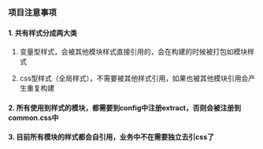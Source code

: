 ### 项目注意事项

#### 1. 共有样式分成两大类

1. 变量型样式，会被其他模块样式直接引用的，会在构建的时候被打包如模块样式

2. css型样式（全局样式），不需要被其他样式引用，如果也被其他模块引用会产生重复构建

#### 2. 所有使用到样式的模块，都需要到config中注册extract，否则会被注册到common.css中

#### 3. 目前所有模块的样式都会自引用，业务中不在需要独立去引css了